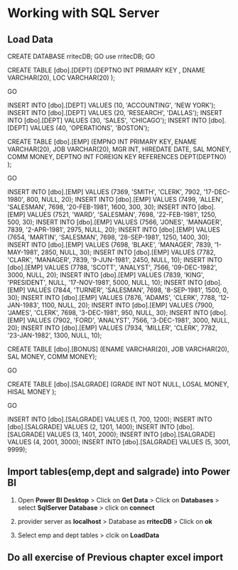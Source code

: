 
# Working with SQL Server

## Load Data
CREATE DATABASE rritecDB;
GO
use rritecDB;
GO

CREATE TABLE [dbo].[DEPT]
(DEPTNO INT PRIMARY KEY ,
DNAME VARCHAR(20),
LOC VARCHAR(20) );

GO

INSERT INTO [dbo].[DEPT] VALUES (10, 'ACCOUNTING', 'NEW YORK');
INSERT INTO [dbo].[DEPT] VALUES (20, 'RESEARCH', 'DALLAS');
INSERT INTO [dbo].[DEPT] VALUES (30, 'SALES', 'CHICAGO');
INSERT INTO [dbo].[DEPT] VALUES (40, 'OPERATIONS', 'BOSTON');


CREATE TABLE [dbo].[EMP]
(EMPNO INT PRIMARY KEY,
ENAME VARCHAR(20),
JOB VARCHAR(20),
MGR INT,
HIREDATE DATE,
SAL MONEY,
COMM MONEY,
DEPTNO INT FOREIGN KEY REFERENCES DEPT(DEPTNO) );

GO

INSERT INTO [dbo].[EMP] VALUES
(7369, 'SMITH', 'CLERK', 7902, '17-DEC-1980', 800, NULL, 20);
INSERT INTO [dbo].[EMP] VALUES
(7499, 'ALLEN', 'SALESMAN', 7698, '20-FEB-1981', 1600, 300, 30);
INSERT INTO [dbo].[EMP] VALUES
(7521, 'WARD', 'SALESMAN', 7698, '22-FEB-1981', 1250, 500, 30);
INSERT INTO [dbo].[EMP] VALUES
(7566, 'JONES', 'MANAGER', 7839, '2-APR-1981', 2975, NULL, 20);
INSERT INTO [dbo].[EMP] VALUES
(7654, 'MARTIN', 'SALESMAN', 7698, '28-SEP-1981', 1250, 1400, 30);
INSERT INTO [dbo].[EMP] VALUES
(7698, 'BLAKE', 'MANAGER', 7839, '1-MAY-1981', 2850, NULL, 30);
INSERT INTO [dbo].[EMP] VALUES
(7782, 'CLARK', 'MANAGER', 7839, '9-JUN-1981', 2450, NULL, 10);
INSERT INTO [dbo].[EMP] VALUES
(7788, 'SCOTT', 'ANALYST', 7566, '09-DEC-1982', 3000, NULL, 20);
INSERT INTO [dbo].[EMP] VALUES
(7839, 'KING', 'PRESIDENT', NULL, '17-NOV-1981', 5000, NULL, 10);
INSERT INTO [dbo].[EMP] VALUES
(7844, 'TURNER', 'SALESMAN', 7698, '8-SEP-1981', 1500, 0, 30);
INSERT INTO [dbo].[EMP] VALUES
(7876, 'ADAMS', 'CLERK', 7788, '12-JAN-1983', 1100, NULL, 20);
INSERT INTO [dbo].[EMP] VALUES
(7900, 'JAMES', 'CLERK', 7698, '3-DEC-1981', 950, NULL, 30);
INSERT INTO [dbo].[EMP] VALUES
(7902, 'FORD', 'ANALYST', 7566, '3-DEC-1981', 3000, NULL, 20);
INSERT INTO [dbo].[EMP] VALUES
(7934, 'MILLER', 'CLERK', 7782, '23-JAN-1982', 1300, NULL, 10);

CREATE TABLE [dbo].[BONUS]
(ENAME VARCHAR(20),
JOB VARCHAR(20),
SAL MONEY,
COMM MONEY);

GO

CREATE TABLE [dbo].[SALGRADE]
(GRADE INT NOT NULL,
LOSAL MONEY,
HISAL MONEY );

GO

INSERT INTO [dbo].[SALGRADE] VALUES (1, 700, 1200);
INSERT INTO [dbo].[SALGRADE] VALUES (2, 1201, 1400);
INSERT INTO [dbo].[SALGRADE] VALUES (3, 1401, 2000);
INSERT INTO [dbo].[SALGRADE] VALUES (4, 2001, 3000);
INSERT INTO [dbo].[SALGRADE] VALUES (5, 3001, 9999);

## Import tables(emp,dept and salgrade) into Power BI

1. Open **Power BI Desktop** > Click on **Get Data** > Click on **Databases** > select **SqlServer Database** > click on **connect**


 
1. provider server as **localhost** > Database as **rritecDB** > Click on **ok**

    
    
1. Select emp and dept tables > clcik on **LoadData** 

    


## Do all exercise of Previous chapter excel import


```python

```
